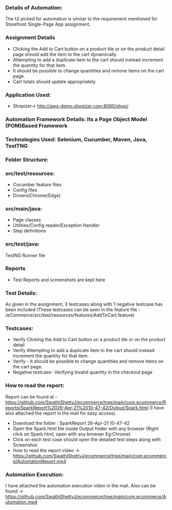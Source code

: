 

### Details of Automation:

The UI picked for automation is similar to the requirement mentioned for Storefront Single-Page App assignment.

### Assignment Details
-   Clicking the Add to Cart button on a product tile or on the product detail
    page should add the item to the cart dynamically.
-   Attempting to add a duplicate item to the cart should instead increment the
    quantity for that item.
-   It should be possible to change quantities and remove items on the cart
    page.
-   Cart totals should update appropriately.

### Application Used:

-   Shopizer-> http://aws-demo.shopizer.com:8080/shop/

### Automation Framework Details: Its a Page Object Model (POM)Based Framework

### Technologies Used: Selenium, Cucumber, Maven, Java, TestTNG

### Folder Structure: 
### src/test/resources: 
-   Cucumber feature files
-   Config files
-   Drivers(Chrome/Edge)
### src/main/java:
-   Page classes
-   Utilities/Config reader/Exception Handler
-   Step definitions
### src/test/java:
TestNG Runner file
### Reports
-   Test Reports and screenshots are kept here


### Test Details:
As given in the assignment, 3 testcases along with 1 negative testcase has been included 
(These testcases can be seen in the feature file - /eCommerce/src/test/resources/features/AddToCart.feature)
### Testcases:
-   Verify Clicking the Add to Cart button on a product tile or on the product detail
-   Verify Attempting to add a duplicate item to the cart should instead increment the
 quantity for that item.
-   Verify - It should be possible to change quantities and remove items on the cart page.
-   Negative testcase- Verifying Invalid quantity in the checkout  page


### How to read the report:
Report can be found at - https://github.com/SwathiShettyJ/ecommerce/tree/main/com.ecommerce/Reports/SparkReport%2026-Apr-21%2010-47-42/Output/Spark.html
(I have also  attached the report in the mail for easy access).

-   Download the folder : SparkReport 26-Apr-21 10-47-42
-   Open the Spark.html file inside Output folder with any browser
(Right click on Spark.html, open with any browser Eg:Chrome)
-   Click on each test case should open the detailed test steps along with Screenshot.
-   How to read the report video -> https://github.com/SwathiShettyJ/ecommerce/tree/main/com.ecommerce/AutomationReport.mp4

### Automation Execution:
I have attached the automation execution video in the mail. 
Also can be found -> https://github.com/SwathiShettyJ/ecommerce/tree/main/com.ecommerce/Automation.mp4




      










